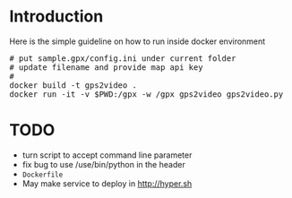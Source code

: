 # Introduction #
Here is the simple guideline on how to run inside docker environment

<pre>
# put sample.gpx/config.ini under current folder
# update filename and provide map api key
#
docker build -t gps2video .
docker run -it -v $PWD:/gpx -w /gpx gps2video gps2video.py
</pre>

# TODO #
- turn script to accept command line parameter
- fix bug to use /use/bin/python in the header
- `Dockerfile`
- May make service to deploy in http://hyper.sh 
